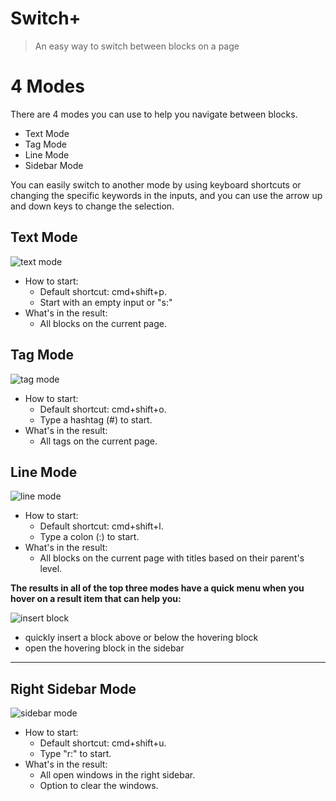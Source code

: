 # Switch+

> An easy way to switch between blocks on a page

# 4 Modes

There are 4 modes you can use to help you navigate between blocks.

- Text Mode
- Tag Mode
- Line Mode
- Sidebar Mode

You can easily switch to another mode by using keyboard shortcuts or changing the specific keywords in the inputs, and you can use the arrow up and down keys to change the selection.

## Text Mode

![text mode](https://user-images.githubusercontent.com/23192045/222134957-5fe1c182-0480-4398-b6e9-7428caf4481a.gif)

- How to start:
  - Default shortcut: cmd+shift+p.
  - Start with an empty input or "s:"
- What's in the result:
  - All blocks on the current page.

## Tag Mode

![tag mode](https://user-images.githubusercontent.com/23192045/222135084-ad94bb74-411d-4146-8335-bbd2fabc7192.gif)


- How to start:
  - Default shortcut: cmd+shift+o.
  - Type a hashtag (#) to start.
- What's in the result:
  - All tags on the current page.

## Line Mode

![line mode](https://user-images.githubusercontent.com/23192045/222135121-52e437d8-eb86-42bb-903a-ffb24d7a194a.gif)


- How to start:
  - Default shortcut: cmd+shift+l.
  - Type a colon (:) to start.
- What's in the result:
  - All blocks on the current page with titles based on their parent's level.

**The results in all of the top three modes have a quick menu when you hover on a result item that can help you:**

![insert block](https://user-images.githubusercontent.com/23192045/222135663-fef4fb1a-c0cb-4869-a483-42b15fca91c8.gif)


- quickly insert a block above or below the hovering block
- open the hovering block in the sidebar

---


## Right Sidebar Mode

![sidebar mode](https://user-images.githubusercontent.com/23192045/222135146-d975887d-d50c-4577-87d9-970f6441e480.gif)

- How to start:
  - Default shortcut: cmd+shift+u.
  - Type "r:" to start.
- What's in the result:
  - All open windows in the right sidebar.
  - Option to clear the windows.

